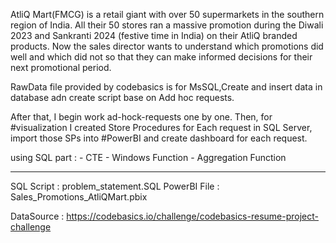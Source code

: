 AtliQ Mart(FMCG) is a retail giant with over 50 supermarkets in the southern region of India. All their 50 stores ran a massive promotion during the Diwali 2023 and Sankranti 2024 (festive time in India) on their AtliQ branded products. 
Now the sales director wants to understand which promotions did well and which did not so that they can make informed decisions for their next promotional period.

RawData file provided by codebasics is for MsSQL,Create and insert data in database adn create script base on Add hoc requests.

After that, I begin work ad-hock-requests one by one. Then, for #visualization I created Store Procedures for Each request in SQL Server, import those SPs into #PowerBI and create dashboard for each request.

using SQL part : - CTE - Windows Function - Aggregation Function

--------------
SQL Script : problem_statement.SQL
PowerBI File : Sales_Promotions_AtliQMart.pbix

DataSource : https://codebasics.io/challenge/codebasics-resume-project-challenge
